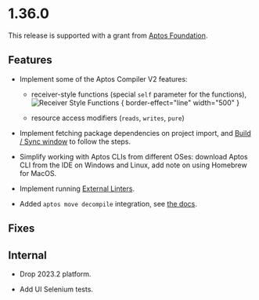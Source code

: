 # 1.36.0

This release is supported with a grant from [Aptos Foundation](https://aptosfoundation.org/).

## Features

* Implement some of the Aptos Compiler V2 features: 
  - receiver-style functions (special `self` parameter for the functions),
    ![Receiver Style Functions](self_method.gif) { border-effect="line" width="500" }
    
  - resource access modifiers (`reads`, `writes`, `pure`)

* Implement fetching package dependencies on project import, and [Build / Sync window](Opening-Loading-Aptos-Projects.md#project-loading) to follow the steps.

* Simplify working with Aptos CLIs from different OSes: download Aptos CLI from the IDE on Windows and Linux, add note on using Homebrew for MacOS.
  
* Implement running [External Linters](Code-Analysis.md#external-linters).

* Added `aptos move decompile` integration, see [the docs](Decompiling.md).

## Fixes

## Internal

* Drop 2023.2 platform.

* Add UI Selenium tests.
